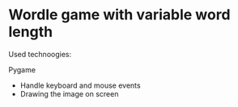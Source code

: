 # Wordle game with variable word length

Used technoogies:

Pygame
  - Handle keyboard and mouse events
  - Drawing the image on screen
